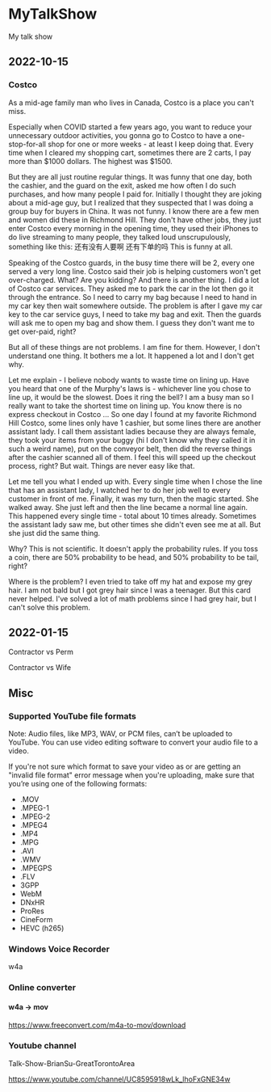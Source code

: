 # MyTalkShow

My talk show

## 2022-10-15

### Costco

As a mid-age family man who lives in Canada, Costco is a place you can't miss.

Especially when COVID started a few years ago, you want to reduce your unnecessary outdoor activities, you gonna go to Costco to have a one-stop-for-all shop for one or more weeks - at least I keep doing that. Every time when I cleared my shopping cart, sometimes there are 2 carts, I pay more than $1000 dollars. The highest was $1500.

But they are all just routine regular things. It was funny that one day, both the cashier, and the guard on the exit, asked me how often I do such purchases, and how many people I paid for. Initially I thought they are joking about a mid-age guy, but I realized that they suspected that I was doing a group buy for buyers in China. It was not funny. I know there are a few men and women did these in Richmond Hill. They don't have other jobs, they just enter Costco every morning in the opening time, they used their iPhones to do live streaming to many people, they talked loud unscrupulously, something like this: 还有没有人要啊 还有下单的吗 This is funny at all.

Speaking of the Costco guards, in the busy time there will be 2, every one served a very long line. Costco said their job is helping customers won't get over-charged. What? Are you kidding? And there is another thing. I did a lot of Costco car services. They asked me to park the car in the lot then go it through the entrance. So I need to carry my bag because I need to hand in my car key then wait somewhere outside. The problem is after I gave my car key to the car service guys, I need to take my bag and exit. Then the guards will ask me to open my bag and show them. I guess they don't want me to get over-paid, right?

But all of these things are not problems. I am fine for them. However, I don't understand one thing. It bothers me a lot. It happened a lot and I don't get why.

Let me explain - I believe nobody wants to waste time on lining up. Have you heard that one of the Murphy's laws is - whichever line you chose to line up, it would be the slowest. Does it ring the bell? I am a busy man so I really want to take the shortest time on lining up. You know there is no express checkout in Costco ... So one day I found at my favorite Richmond Hill Costco, some lines only have 1 cashier, but some lines there are another assistant lady. I call them assistant ladies because they are always female, they took your items from your buggy (hi I don't know why they called it in such a weird name), put on the conveyor belt, then did the reverse things after the cashier scanned all of them. I feel this will speed up the checkout process, right? But wait. Things are never easy like that.

Let me tell you what I ended up with. Every single time when I chose the line that has an assistant lady, I watched her to do her job well to every customer in front of me. Finally, it was my turn, then the magic started. She walked away. She just left and then the line became a normal line again. This happened every single time - total about 10 times already. Sometimes the assistant lady saw me, but other times she didn't even see me at all. But she just did the same thing.

Why? This is not scientific. It doesn't apply the probability rules. If you toss a coin, there are 50% probability to be head, and 50% probability to be tail, right?

Where is the problem? I even tried to take off my hat and expose my grey hair. I am not bald but I got grey hair since I was a teenager. But this card never helped. I've solved a lot of math problems since I had grey hair, but I can't solve this problem.

## 2022-01-15

Contractor vs Perm

Contractor vs Wife

## Misc

### Supported YouTube file formats

Note: Audio files, like MP3, WAV, or PCM files, can’t be uploaded to YouTube. You can use video editing software to convert your audio file to a video.

If you're not sure which format to save your video as or are getting an "invalid file format" error message when you're uploading, make sure that you’re using one of the following formats:

- .MOV
- .MPEG-1
- .MPEG-2
- .MPEG4
- .MP4
- .MPG
- .AVI
- .WMV
- .MPEGPS
- .FLV
- 3GPP
- WebM
- DNxHR
- ProRes
- CineForm
- HEVC (h265)

### Windows Voice Recorder

w4a

### Online converter

#### w4a -> mov

<https://www.freeconvert.com/m4a-to-mov/download>

### Youtube channel

Talk-Show-BrianSu-GreatTorontoArea

<https://www.youtube.com/channel/UC8595918wLk_lhoFxGNE34w>
